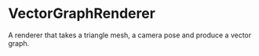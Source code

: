 # VectorGraphRenderer
A renderer that takes a triangle mesh, a camera pose and produce a vector graph.
